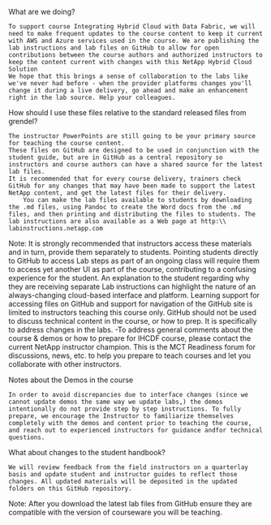 What are we doing?

    To support course Integrating Hybrid Cloud with Data Fabric, we will need to make frequent updates to the course content to keep it current with AWS and Azure services used in the course. We are publishing the lab instructions and lab files on GitHub to allow for open contributions between the course authors and authorized instructors to keep the content current with changes with this NetApp Hybrid Cloud Solution
    We hope that this brings a sense of collaboration to the labs like we've never had before - when the provider platforms changes you'll change it during a live delivery, go ahead and make an enhancement right in the lab source. Help your colleagues.

How should I use these files relative to the standard released files from grendel?

    The instructor PowerPoints are still going to be your primary source for teaching the course content.
    These files on GitHub are designed to be used in conjunction with the student guide, but are in GitHub as a central repository so instructors and course authors can have a shared source for the latest lab files.
    It is recommended that for every course delivery, trainers check GitHub for any changes that may have been made to support the latest NetApp content, and get the latest files for their delivery.
        You can make the lab files available to students by downloading the .md files, using Pandoc to create the Word docs from the .md files, and then printing and distributing the files to students. The lab instructions are also available as a Web page at http:\\ labinstructions.netapp.com

Note: It is strongly recommended that instructors access these materials and in turn, provide them separately to students. Pointing students directly to GitHub to access Lab steps as part of an ongoing class will require them to access yet another UI as part of the course, contributing to a confusing experience for the student. An explanation to the student regarding why they are receiving separate Lab instructions can highlight the nature of an always-changing cloud-based interface and platform. Learning support for accessing files on GitHub and support for navigation of the GitHub site is limited to instructors teaching this course only. GitHub should not be used to discuss technical content in the course, or how to prep. It is specifically to address changes in the labs. -To address general comments about the course & demos or how to prepare for IHCDF course, please contact the current NetApp instructor champion. This is the MCT Readiness forum for discussions, news, etc. to help you prepare to teach courses and let you collaborate with other instructors.

Notes about the Demos in the course

    In order to avoid discrepancies due to interface changes (since we cannot update demos the same way we update labs,) the demos intentionally do not provide step by step instructions. To fully prepare, we encourage the Instructor to familiarize themselves completely with the demos and content prior to teaching the course, and reach out to experienced instructors for guidance andfor technical questions.

What about changes to the student handbook?

    We will review feedback from the field instructors on a quarterlay basis and update student and instructor guides to reflect those changes. All updated materials will be deposited in the updated folders on this GitHub repository. 



Note: After you download the latest lab files from GitHub ensure they are compatible with the version of courseware you will be teaching. 
